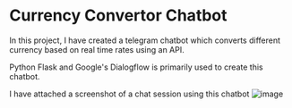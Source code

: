 # Currency Convertor Chatbot
In this project, I have created a telegram chatbot which converts different currency based on real time rates using an API.

Python Flask and Google's Dialogflow is primarily used to create this chatbot.

I have attached a screenshot of a chat session using this chatbot
![image](https://github.com/bharat6174/Currency_Convertor_Chatbot/assets/108732371/b8676209-5942-46c2-ba96-2b7975377cc5)
